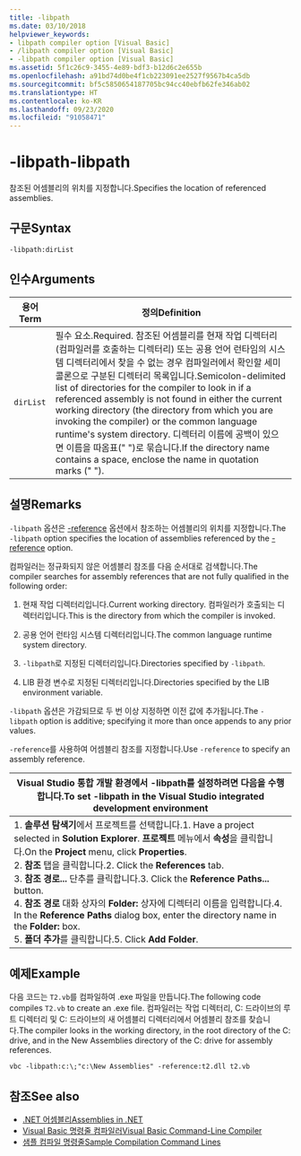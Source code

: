```yaml
---
title: -libpath
ms.date: 03/10/2018
helpviewer_keywords:
- libpath compiler option [Visual Basic]
- /libpath compiler option [Visual Basic]
- -libpath compiler option [Visual Basic]
ms.assetid: 5f1c26c9-3455-4e89-bdf3-b12d6c2e655b
ms.openlocfilehash: a91bd74d0be4f1cb223091ee2527f9567b4ca5db
ms.sourcegitcommit: bf5c5850654187705bc94cc40ebfb62fe346ab02
ms.translationtype: HT
ms.contentlocale: ko-KR
ms.lasthandoff: 09/23/2020
ms.locfileid: "91058471"
---
```

# <a name="-libpath"></a><span data-ttu-id="b40db-102">-libpath</span><span class="sxs-lookup"><span data-stu-id="b40db-102">-libpath</span></span>

<span data-ttu-id="b40db-103">참조된 어셈블리의 위치를 지정합니다.</span><span class="sxs-lookup"><span data-stu-id="b40db-103">Specifies the location of referenced assemblies.</span></span>  
  
## <a name="syntax"></a><span data-ttu-id="b40db-104">구문</span><span class="sxs-lookup"><span data-stu-id="b40db-104">Syntax</span></span>  
  
```console  
-libpath:dirList  
```  
  
## <a name="arguments"></a><span data-ttu-id="b40db-105">인수</span><span class="sxs-lookup"><span data-stu-id="b40db-105">Arguments</span></span>  
  
|<span data-ttu-id="b40db-106">용어</span><span class="sxs-lookup"><span data-stu-id="b40db-106">Term</span></span>|<span data-ttu-id="b40db-107">정의</span><span class="sxs-lookup"><span data-stu-id="b40db-107">Definition</span></span>|  
|---|---|  
|`dirList`|<span data-ttu-id="b40db-108">필수 요소.</span><span class="sxs-lookup"><span data-stu-id="b40db-108">Required.</span></span> <span data-ttu-id="b40db-109">참조된 어셈블리를 현재 작업 디렉터리(컴파일러를 호출하는 디렉터리) 또는 공용 언어 런타임의 시스템 디렉터리에서 찾을 수 없는 경우 컴파일러에서 확인할 세미콜론으로 구분된 디렉터리 목록입니다.</span><span class="sxs-lookup"><span data-stu-id="b40db-109">Semicolon-delimited list of directories for the compiler to look in if a referenced assembly is not found in either the current working directory (the directory from which you are invoking the compiler) or the common language runtime's system directory.</span></span> <span data-ttu-id="b40db-110">디렉터리 이름에 공백이 있으면 이름을 따옴표(" ")로 묶습니다.</span><span class="sxs-lookup"><span data-stu-id="b40db-110">If the directory name contains a space, enclose the name in quotation marks (" ").</span></span>|  
  
## <a name="remarks"></a><span data-ttu-id="b40db-111">설명</span><span class="sxs-lookup"><span data-stu-id="b40db-111">Remarks</span></span>  

 <span data-ttu-id="b40db-112">`-libpath` 옵션은 [-reference](reference.md) 옵션에서 참조하는 어셈블리의 위치를 지정합니다.</span><span class="sxs-lookup"><span data-stu-id="b40db-112">The `-libpath` option specifies the location of assemblies referenced by the [-reference](reference.md) option.</span></span>  
  
 <span data-ttu-id="b40db-113">컴파일러는 정규화되지 않은 어셈블리 참조를 다음 순서대로 검색합니다.</span><span class="sxs-lookup"><span data-stu-id="b40db-113">The compiler searches for assembly references that are not fully qualified in the following order:</span></span>  
  
1. <span data-ttu-id="b40db-114">현재 작업 디렉터리입니다.</span><span class="sxs-lookup"><span data-stu-id="b40db-114">Current working directory.</span></span> <span data-ttu-id="b40db-115">컴파일러가 호출되는 디렉터리입니다.</span><span class="sxs-lookup"><span data-stu-id="b40db-115">This is the directory from which the compiler is invoked.</span></span>  
  
2. <span data-ttu-id="b40db-116">공용 언어 런타임 시스템 디렉터리입니다.</span><span class="sxs-lookup"><span data-stu-id="b40db-116">The common language runtime system directory.</span></span>  
  
3. <span data-ttu-id="b40db-117">`-libpath`로 지정된 디렉터리입니다.</span><span class="sxs-lookup"><span data-stu-id="b40db-117">Directories specified by `-libpath`.</span></span>  
  
4. <span data-ttu-id="b40db-118">LIB 환경 변수로 지정된 디렉터리입니다.</span><span class="sxs-lookup"><span data-stu-id="b40db-118">Directories specified by the LIB environment variable.</span></span>  
  
 <span data-ttu-id="b40db-119">`-libpath` 옵션은 가감되므로 두 번 이상 지정하면 이전 값에 추가됩니다.</span><span class="sxs-lookup"><span data-stu-id="b40db-119">The `-libpath` option is additive; specifying it more than once appends to any prior values.</span></span>  
  
 <span data-ttu-id="b40db-120">`-reference`를 사용하여 어셈블리 참조를 지정합니다.</span><span class="sxs-lookup"><span data-stu-id="b40db-120">Use `-reference` to specify an assembly reference.</span></span>  
  
|<span data-ttu-id="b40db-121">Visual Studio 통합 개발 환경에서 -libpath를 설정하려면 다음을 수행합니다.</span><span class="sxs-lookup"><span data-stu-id="b40db-121">To set -libpath in the Visual Studio integrated development environment</span></span>|  
|---|  
|<span data-ttu-id="b40db-122">1.  **솔루션 탐색기**에서 프로젝트를 선택합니다.</span><span class="sxs-lookup"><span data-stu-id="b40db-122">1.  Have a project selected in **Solution Explorer**.</span></span> <span data-ttu-id="b40db-123">**프로젝트** 메뉴에서 **속성**을 클릭합니다.</span><span class="sxs-lookup"><span data-stu-id="b40db-123">On the **Project** menu, click **Properties**.</span></span> <br /><span data-ttu-id="b40db-124">2.  **참조** 탭을 클릭합니다.</span><span class="sxs-lookup"><span data-stu-id="b40db-124">2.  Click the **References** tab.</span></span><br /><span data-ttu-id="b40db-125">3.  **참조 경로...** 단추를 클릭합니다.</span><span class="sxs-lookup"><span data-stu-id="b40db-125">3.  Click the **Reference Paths...** button.</span></span><br /><span data-ttu-id="b40db-126">4.  **참조 경로** 대화 상자의 **Folder:** 상자에 디렉터리 이름을 입력합니다.</span><span class="sxs-lookup"><span data-stu-id="b40db-126">4.  In the **Reference Paths** dialog box, enter the directory name in the **Folder:** box.</span></span><br /><span data-ttu-id="b40db-127">5.  **폴더 추가**를 클릭합니다.</span><span class="sxs-lookup"><span data-stu-id="b40db-127">5.  Click **Add Folder**.</span></span>|  
  
## <a name="example"></a><span data-ttu-id="b40db-128">예제</span><span class="sxs-lookup"><span data-stu-id="b40db-128">Example</span></span>  

 <span data-ttu-id="b40db-129">다음 코드는 `T2.vb`를 컴파일하여 .exe 파일을 만듭니다.</span><span class="sxs-lookup"><span data-stu-id="b40db-129">The following code compiles `T2.vb` to create an .exe file.</span></span> <span data-ttu-id="b40db-130">컴파일러는 작업 디렉터리, C: 드라이브의 루트 디렉터리 및 C: 드라이브의 새 어셈블리 디렉터리에서 어셈블리 참조를 찾습니다.</span><span class="sxs-lookup"><span data-stu-id="b40db-130">The compiler looks in the working directory, in the root directory of the C: drive, and in the New Assemblies directory of the C: drive for assembly references.</span></span>  
  
```console  
vbc -libpath:c:\;"c:\New Assemblies" -reference:t2.dll t2.vb  
```  
  
## <a name="see-also"></a><span data-ttu-id="b40db-131">참조</span><span class="sxs-lookup"><span data-stu-id="b40db-131">See also</span></span>

- [<span data-ttu-id="b40db-132">.NET 어셈블리</span><span class="sxs-lookup"><span data-stu-id="b40db-132">Assemblies in .NET</span></span>](../../../standard/assembly/index.md)
- [<span data-ttu-id="b40db-133">Visual Basic 명령줄 컴파일러</span><span class="sxs-lookup"><span data-stu-id="b40db-133">Visual Basic Command-Line Compiler</span></span>](index.md)
- [<span data-ttu-id="b40db-134">샘플 컴파일 명령줄</span><span class="sxs-lookup"><span data-stu-id="b40db-134">Sample Compilation Command Lines</span></span>](sample-compilation-command-lines.md)

